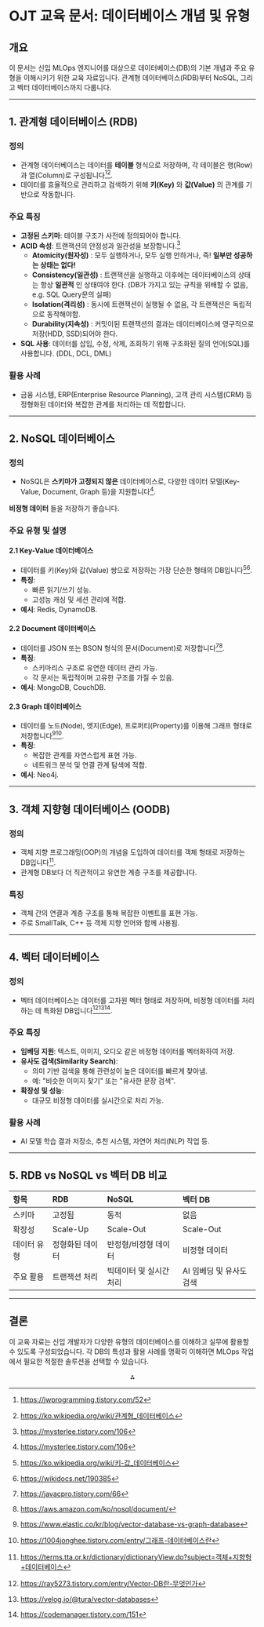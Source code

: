 # OJT 교육 문서: 데이터베이스 개념 및 유형

## 개요

이 문서는 신입 MLOps 엔지니어를 대상으로 데이터베이스(DB)의 기본 개념과 주요 유형을 이해시키기 위한 교육 자료입니다. 관계형 데이터베이스(RDB)부터 NoSQL, 그리고 벡터 데이터베이스까지 다룹니다.

---

## **1. 관계형 데이터베이스 (RDB)**

### 정의

- 관계형 데이터베이스는 데이터를 **테이블** 형식으로 저장하며, 각 테이블은 행(Row)과 열(Column)로 구성됩니다[^1][^2].
- 데이터를 효율적으로 관리하고 검색하기 위해 **키(Key)** 와 **값(Value)** 의 관계를 기반으로 작동합니다.



### 주요 특징

- **고정된 스키마**: 테이블 구조가 사전에 정의되어야 합니다.
- **ACID 속성**: 트랜잭션의 안정성과 일관성을 보장합니다.[^3]
    - **Atomicity(원자성)** : 모두 실행하거나, 모두 실행 안하거나, 즉! **일부만 성공하는 상태는 없다!**
    - **Consistency(일관성)** : 트랜잭션을 실행하고 이후에는 데이터베이스의 상태는 항상 **일관적** 인 상태여야 한다. (DB가 가지고 있는 규칙을 위배할 수 없음, e.g. SQL Query문의 실패)
    - **Isolation(격리성)** : 동시에 트랜잭션이 실행될 수 없음, 각 트랜잭션은 독립적으로 동작해야함.
    - **Durability(지속성)** : 커밋이된 트랜잭션의 결과는 데이터베이스에 영구적으로 저장(HDD, SSD)되어야 한다. 
- **SQL 사용**: 데이터를 삽입, 수정, 삭제, 조회하기 위해 구조화된 질의 언어(SQL)를 사용합니다. (DDL, DCL, DML)


### 활용 사례

- 금융 시스템, ERP(Enterprise Resource Planning), 고객 관리 시스템(CRM) 등 정형화된 데이터와 복잡한 관계를 처리하는 데 적합합니다.

---

## **2. NoSQL 데이터베이스**

### 정의

- NoSQL은 **스키마가 고정되지 않은** 데이터베이스로, 다양한 데이터 모델(Key-Value, Document, Graph 등)을 지원합니다[^3].

**비정형 데이터** 들을 저장하기 좋습니다.

### 주요 유형 및 설명

#### **2.1 Key-Value 데이터베이스**

- 데이터를 키(Key)와 값(Value) 쌍으로 저장하는 가장 단순한 형태의 DB입니다[^4][^5].
- **특징**:
    - 빠른 읽기/쓰기 성능.
    - 고성능 캐싱 및 세션 관리에 적합.
- **예시**: Redis, DynamoDB.


#### **2.2 Document 데이터베이스**

- 데이터를 JSON 또는 BSON 형식의 문서(Document)로 저장합니다[^7][^15].
- **특징**:
    - 스키마리스 구조로 유연한 데이터 관리 가능.
    - 각 문서는 독립적이며 고유한 구조를 가질 수 있음.
- **예시**: MongoDB, CouchDB.


#### **2.3 Graph 데이터베이스**

- 데이터를 노드(Node), 엣지(Edge), 프로퍼티(Property)를 이용해 그래프 형태로 저장합니다[^10][^11].
- **특징**:
    - 복잡한 관계를 자연스럽게 표현 가능.
    - 네트워크 분석 및 연결 관계 탐색에 적합.
- **예시**: Neo4j.

---

## **3. 객체 지향형 데이터베이스 (OODB)**

### 정의

- 객체 지향 프로그래밍(OOP)의 개념을 도입하여 데이터를 객체 형태로 저장하는 DB입니다[^9].
- 관계형 DB보다 더 직관적이고 유연한 계층 구조를 제공합니다.


### 특징

- 객체 간의 연결과 계층 구조를 통해 복잡한 이벤트를 표현 가능.
- 주로 SmallTalk, C++ 등 객체 지향 언어와 함께 사용됨.

---

## **4. 벡터 데이터베이스**

### 정의

- 벡터 데이터베이스는 데이터를 고차원 벡터 형태로 저장하며, 비정형 데이터를 처리하는 데 특화된 DB입니다[^12][^13][^14].


### 주요 특징

- **임베딩 지원**: 텍스트, 이미지, 오디오 같은 비정형 데이터를 벡터화하여 저장.
- **유사도 검색(Similarity Search)**:
    - 의미 기반 검색을 통해 관련성이 높은 데이터를 빠르게 찾아냄.
    - 예: "비슷한 이미지 찾기" 또는 "유사한 문장 검색".
- **확장성 및 성능**:
    - 대규모 비정형 데이터를 실시간으로 처리 가능.


### 활용 사례

- AI 모델 학습 결과 저장소, 추천 시스템, 자연어 처리(NLP) 작업 등.

---

## **5. RDB vs NoSQL vs 벡터 DB 비교**

| 항목     | RDB      | NoSQL         | 벡터 DB           |
| :----- | :------- | :------------ | :-------------- |
| 스키마    | 고정됨      | 동적            | 없음              |
| 확장성    | Scale-Up | Scale-Out     | Scale-Out       |
| 데이터 유형 | 정형화된 데이터 | 반정형/비정형 데이터   | 비정형 데이터         |
| 주요 활용  | 트랜잭션 처리  | 빅데이터 및 실시간 처리 | AI 임베딩 및 유사도 검색 |

---

## 결론

이 교육 자료는 신입 개발자가 다양한 유형의 데이터베이스를 이해하고 실무에 활용할 수 있도록 구성되었습니다. 각 DB의 특성과 활용 사례를 명확히 이해하면 MLOps 작업에서 필요한 적절한 솔루션을 선택할 수 있습니다.

<div style="text-align: center">⁂</div>

[^1]: https://jwprogramming.tistory.com/52

[^2]: https://ko.wikipedia.org/wiki/관계형_데이터베이스

[^3]: https://mysterlee.tistory.com/106

[^4]: https://ko.wikipedia.org/wiki/키-값_데이터베이스

[^5]: https://wikidocs.net/190385

[^6]: https://1-day-1-coding.tistory.com/2

[^7]: https://javacpro.tistory.com/66

[^8]: https://dev-coco.tistory.com/73

[^9]: https://terms.tta.or.kr/dictionary/dictionaryView.do?subject=객체+지향형+데이터베이스

[^10]: https://www.elastic.co/kr/blog/vector-database-vs-graph-database

[^11]: https://1004jonghee.tistory.com/entry/그래프-데이터베이스란

[^12]: https://ray5273.tistory.com/entry/Vector-DB란-무엇인가

[^13]: https://velog.io/@tura/vector-databases

[^14]: https://codemanager.tistory.com/151

[^15]: https://aws.amazon.com/ko/nosql/document/

[^16]: https://cloud.google.com/learn/what-is-a-relational-database?hl=ko

[^17]: https://dev-records.tistory.com/entry/Database-RDB와-NoSQL-비교특징-장단점-등

[^18]: https://thefif19wlsvy.tistory.com/147

[^19]: https://www.oracle.com/kr/database/what-is-a-relational-database/

[^20]: https://velog.io/@maestroks/RDB와-NoSQL은-무엇인가요-차이점-또는-장단점-위주로-설명해주세요

[^21]: https://honey-dev.com/db-rdb-rdbms-3가지-쉽게-이해하기/

[^22]: https://www.ibm.com/kr-ko/topics/relational-databases

[^23]: https://blog.naver.com/fbisk/140031988935?viewType=pc

[^24]: https://velog.io/@garam/DE-RDB-RDBMS

[^25]: https://aws.amazon.com/ko/relational-database/

[^26]: https://dev-sohee.tistory.com/24

[^27]: https://blog.naver.com/jysaa5/221783915289

[^28]: https://www.tcpschool.com/mysql/mysql_intro_relationalDB

[^29]: https://aws.amazon.com/ko/nosql/

[^30]: https://spidyweb.tistory.com/166

[^31]: https://datamoney.tistory.com/298

[^32]: https://www.ibm.com/kr-ko/think/topics/nosql-databases

[^33]: https://it-stargazer.com/nosql-데이터베이스-개념-유형-장단점-및-실제-활용-사례/

[^34]: https://sjh836.tistory.com/97

[^35]: https://www.oracle.com/kr/database/nosql/what-is-nosql/

[^36]: https://f-lab.kr/insight/understanding-and-utilizing-nosql-databases

[^37]: https://www.mongodb.com/ko-kr/resources/basics/databases/nosql-explained

[^38]: https://velog.io/@chosj1526/NoSQL이란

[^39]: http://www.itdaily.kr/news/articleView.html?idxno=227513

[^40]: https://12bme.tistory.com/323

[^41]: https://blog.naver.com/bbbisskk2/222939617745

[^42]: https://velog.io/@park2348190/언제-NoSQL을-사용하는게-좋을까

[^43]: https://ojava.tistory.com/129

[^44]: https://cloud.google.com/discover/what-is-nosql?hl=ko

[^45]: https://kominjae.tistory.com/96

[^46]: https://smoh.tistory.com/372

[^47]: https://azderica.github.io/00-db-nosql/

[^48]: https://hogantechs.com/ko/키-값-저장소-데이터베이스-nosql-sql-hogantech/

[^49]: https://hxnsxxm.tistory.com/20

[^50]: https://velog.io/@gidskql6671/Key-Value-저장소-설계

[^51]: https://hwangwoosam.github.io/posts/데이터베이스-개념-정리/

[^52]: https://blog.voidmainvoid.net/232

[^53]: https://smoh.tistory.com/373

[^54]: https://www.integrate.io/ko/blog/which-database-ko/

[^55]: https://adjh54.tistory.com/257

[^56]: https://inpa.tistory.com/entry/DB-📚-데이터베이스-기초-개념

[^57]: https://yechankk.tistory.com/27

[^58]: https://docs.aws.amazon.com/ko_kr/documentdb/latest/developerguide/document-database-use-cases.html

[^59]: https://ryean.tistory.com/110

[^60]: https://ko.wikipedia.org/wiki/문서_지향_데이터베이스

[^61]: https://velog.io/@ouk/NoSQL-데이터베이스의-유형과-사용-사례를-설명해주세요

[^62]: https://docs.aws.amazon.com/ko_kr/documentdb/latest/developerguide/what-is-document-db.html

[^63]: https://laoching.tistory.com/entry/문서-데이터베이스

[^64]: https://yozm.wishket.com/magazine/detail/2541/

[^65]: https://www.tmaxsoft.com/upload/nas/technet/technet/upload/download/online/proobject/pver-20200130-000001/developer-guide/chapter_data_object.html

[^66]: https://sesoc.tistory.com/327

[^67]: https://www.comworld.co.kr/news/articleView.html?idxno=48790

[^68]: https://velog.io/@been/DB-데이터베이스-객체

[^69]: https://blog.naver.com/mhanaro728/10051917706

[^70]: https://25gstory.tistory.com/62

[^71]: https://www.ibm.com/docs/ko/db2/11.5?topic=administration-database-objects

[^72]: https://f-lab.kr/insight/understanding-orm

[^73]: https://whdgus928.tistory.com/99

[^74]: https://velog.io/@donghoim/SQL-첫걸음-25강.-데이터베이스-객체

[^75]: https://balang.tistory.com/54

[^76]: https://aws.amazon.com/ko/compare/the-difference-between-graph-and-relational-database/

[^77]: https://continuous-development.tistory.com/entry/Graph-DB그래프-데이터-베이스Graph-Database란-정의-장점-사례

[^78]: https://bitnine.tistory.com/390

[^79]: https://bitnine.tistory.com/389

[^80]: https://upload.wikimedia.org/wikipedia/commons/thumb/3/3a/GraphDatabase_PropertyGraph.png/308px-GraphDatabase_PropertyGraph.png?sa=X\&ved=2ahUKEwjWu6yy04iMAxVec_UHHQPdCecQ_B16BAgBEAI

[^81]: https://www.cio.com/article/3533278/그래프-데이터베이스란-무엇인가-어떻게-활용하나.html

[^82]: https://bitnine.tistory.com/323

[^83]: https://wikidocs.net/50747

[^84]: https://datainsider.tistory.com/entry/Graph-DB-Neo4j

[^85]: https://www.oracle.com/a/ocom/img/rc24-what-is-graph-database-4.png?sa=X\&ved=2ahUKEwjhgKiy04iMAxXWzTgGHZfIIMQQ_B16BAgFEAI

[^86]: https://www.comworld.co.kr/news/articleView.html?idxno=51034

[^87]: https://familia-89.tistory.com/90

[^88]: https://aws.amazon.com/ko/what-is/vector-databases/

[^89]: https://www.gnict.org/게시판/ai연구회/벡터-데이터베이스란-무엇-입니까/

[^90]: https://hotorch.tistory.com/407

[^91]: https://www.mongodb.com/ko-kr/resources/basics/databases/vector-databases

[^92]: https://wikidocs.net/265572

[^93]: https://blog.kbanknow.com/66

[^94]: https://meetcody.ai/ko/blog/2024년에-시도해-볼-만한-상위-5가지-벡터-데이터베이스/

[^95]: https://digitalbourgeois.tistory.com/159

[^96]: https://images.contentstack.io/v3/assets/bltefdd0b53724fa2ce/bltb88231adca6b0a23/66cf8011e49f550754eebadc/vector-database-architecture-infographic-3-vector-embeddings.jpg?sa=X\&ved=2ahUKEwiuvre004iMAxXwsVYBHYcfJxgQ_B16BAgBEAI

[^97]: https://familia-89.tistory.com/89

[^98]: https://dirtycoders.net/what-about-vector-database/

[^99]: https://www.devkobe24.com/DB/2024-10-13-what-is-the-rdb.html

[^100]: https://www.devkobe24.com/CS/2024/2024-09-30-RDB.html

[^101]: https://azure.microsoft.com/ko-kr/resources/cloud-computing-dictionary/what-is-a-relational-database

[^102]: https://f-lab.kr/insight/redis-vs-rdb

[^103]: https://danhandev.tistory.com/entry/DB-RDB-관계형-데이터베이스란-무엇일까

[^104]: https://shuu.tistory.com/135

[^105]: https://wikidocs.net/190254

[^106]: https://wikidocs.net/book/7975

[^107]: https://newtoner.tistory.com/23

[^108]: https://www.couchbase.com/ko/resources/concepts/key-value-database/

[^109]: https://aws.amazon.com/ko/nosql/key-value/

[^110]: https://bbaktaeho-95.tistory.com/108

[^111]: https://mysterlee.tistory.com/107

[^112]: https://wikidocs.net/190277

[^113]: https://ryu-e.tistory.com/2

[^114]: https://blog.voidmainvoid.net/238

[^115]: https://eun-jeong.tistory.com/31

[^116]: https://dana-study-log.tistory.com/entry/DB-데이터베이스-기초

[^117]: https://ko.wikipedia.org/wiki/객체_관계_데이터베이스

[^118]: http://blog.naver.com/imdkkang/120090738638

[^119]: https://huisam.tistory.com/entry/DataBase1

[^120]: https://incodom.kr/데이터베이스_객체

[^121]: https://www.oss.kr/news/show/8d6fe1b5-d998-4f62-8b77-b724b9680f9b

[^122]: https://bitnine.net/introduction-to-graph-database-kor/

[^123]: https://www.oracle.com/kr/autonomous-database/what-is-graph-database/

[^124]: https://hyowong.tistory.com/entry/그래프-DB로-구축한-시스템-사례

[^125]: https://aws.amazon.com/ko/nosql/graph/

[^126]: https://bitnine.tistory.com/517

[^127]: https://gruuuuu.github.io/ai/vector-store/

[^128]: https://www.cloudflare.com/ko-kr/learning/ai/what-is-vector-database/

[^129]: https://www.elastic.co/kr/what-is/vector-database

[^130]: https://www.ibm.com/kr-ko/think/topics/vector-database

